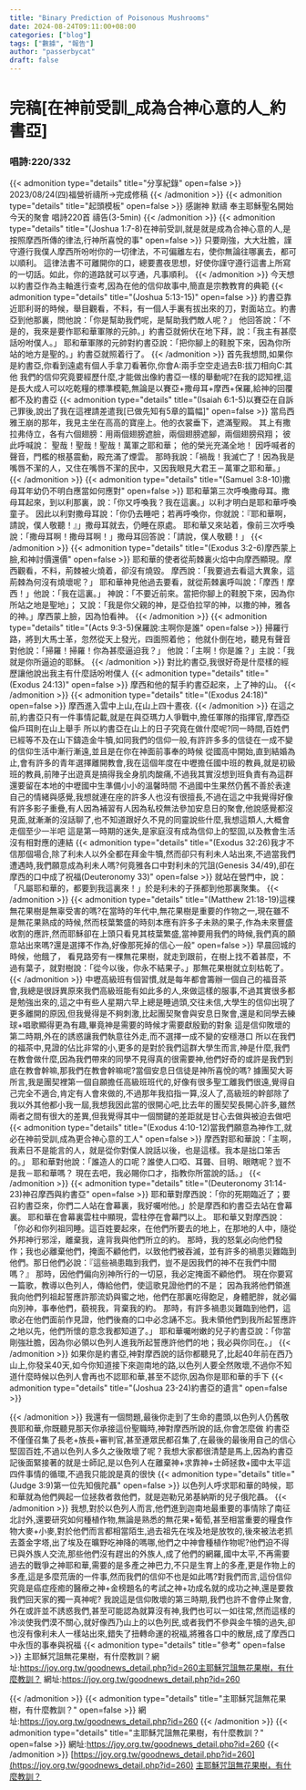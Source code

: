```yaml
---
title: "Binary Prediction of Poisonous Mushrooms"
date: 2024-08-24T09:11:00+08:00
categories: ["blog"]
tags: ["數據", "報告"]
author: "passerbycat"
draft: false
---
```


# 完稿[在神前受訓_成為合神心意的人_約書亞]



### 唱詩:220/332

{{< admonition type="details" title="分享紀錄" open=false >}}
2023/08/24(四)福營祈禱所→完成修稿
{{< /admonition >}}
{{< admonition type="details" title="起頭模板" open=false >}}
感謝神
默禱
奉主耶穌聖名開始今天的聚會
唱詩220首
禱告(3-5min)
{{< /admonition >}}
{{< admonition type="details" title="(Joshua 1:7-8)在神前受訓,就是就是成為合神心意的人,是按照摩西所傳的律法,行神所喜悅的事" open=false >}}
只要剛強，大大壯膽，謹守遵行我僕人摩西所吩咐你的一切律法，不可偏離左右，使你無論往哪裏去，都可以順利。 這律法書不可離開你的口，總要晝夜思想，好使你謹守遵行這書上所寫的一切話。如此，你的道路就可以亨通，凡事順利。
{{< /admonition >}}
今天想以約書亞作為主軸進行查考,因為在他的信仰故事中,簡直是宗教教育的典範
{{< admonition type="details" title="(Joshua 5:13-15)" open=false >}}
約書亞靠近耶利哥的時候，舉目觀看，不料，有一個人手裏有拔出來的刀，對面站立。約書亞到他那裏，問他說：「你是幫助我們呢，是幫助我們敵人呢？」 他回答說：「不是的，我來是要作耶和華軍隊的元帥。」約書亞就俯伏在地下拜，說：「我主有甚麼話吩咐僕人。」 耶和華軍隊的元帥對約書亞說：「把你腳上的鞋脫下來，因為你所站的地方是聖的。」約書亞就照着行了。
{{< /admonition >}}
首先我想問,如果你是約書亞,你看到遠處有個人手拿刀看著你,你會A:兩手空空走過去B:拔刀相向C:其他
我們的信仰究竟要經歷什麼,才能做出像約書亞一樣的舉動呢?在我的認知裡,這是長大成人可以吃乾糧的標準模範,無論是以賽亞+撒母耳+摩西+保羅,給神的回覆都不及約書亞
{{< admonition type="details" title="(Isaiah 6:1-5)以賽亞在自訴己罪後,說出了我在這裡請差遣我[已做先知有5章的篇幅]" open=false >}}
當烏西雅王崩的那年，我見主坐在高高的寶座上。他的衣裳垂下，遮滿聖殿。 其上有撒拉弗侍立，各有六個翅膀：用兩個翅膀遮臉，兩個翅膀遮腳，兩個翅膀飛翔； 彼此呼喊說： 聖哉！聖哉！聖哉！萬軍之耶和華； 他的榮光充滿全地！ 因呼喊者的聲音，門檻的根基震動，殿充滿了煙雲。 那時我說：「禍哉！我滅亡了！因為我是嘴唇不潔的人，又住在嘴唇不潔的民中，又因我眼見大君王－萬軍之耶和華。」
{{< /admonition >}}
{{< admonition type="details" title="(Samuel 3:8-10)撒母耳年幼仍不明白應當如何應對" open=false >}}
耶和華第三次呼喚撒母耳。撒母耳起來，到以利那裏，說：「你又呼喚我？我在這裏。」以利才明白是耶和華呼喚童子。 因此以利對撒母耳說：「你仍去睡吧；若再呼喚你，你就說：『耶和華啊，請說，僕人敬聽！』」撒母耳就去，仍睡在原處。 耶和華又來站着，像前三次呼喚說：「撒母耳啊！撒母耳啊！」撒母耳回答說：「請說，僕人敬聽！」
{{< /admonition >}}
{{< admonition type="details" title="(Exodus 3:2-6)摩西蒙上臉,和神討價還價" open=false >}}
耶和華的使者從荊棘裏火焰中向摩西顯現。摩西觀看，不料，荊棘被火燒着，卻沒有燒毀。 摩西說：「我要過去看這大異象，這荊棘為何沒有燒壞呢？」 耶和華神見他過去要看，就從荊棘裏呼叫說：「摩西！摩西！」他說：「我在這裏。」 神說：「不要近前來。當把你腳上的鞋脫下來，因為你所站之地是聖地」； 又說：「我是你父親的神，是亞伯拉罕的神，以撒的神，雅各的神。」摩西蒙上臉，因為怕看神。
{{< /admonition >}}
{{< admonition type="details" title="(Acts 9:3-5)保羅說:主啊你是誰" open=false >}}
掃羅行路，將到大馬士革，忽然從天上發光，四面照着他； 他就仆倒在地，聽見有聲音對他說：「掃羅！掃羅！你為甚麼逼迫我？」 他說：「主啊！你是誰？」主說：「我就是你所逼迫的耶穌。
{{< /admonition >}}
對比約書亞,我很好奇是什麼樣的經歷讓他說出我主有什麼話吩咐僕人
{{< admonition type="details" title="(Exodus 24:13)" open=false >}}
摩西和他的幫手約書亞起來，上了神的山。
{{< /admonition >}}
{{< admonition type="details" title="(Exodus 24:18)" open=false >}}
摩西進入雲中上山,在山上四十晝夜.
{{< /admonition >}}
在這之前,約書亞只有一件事情記載,就是在與亞瑪力人爭戰中,擔任軍隊的指揮官,摩西亞倫戶珥則在山上舉手
所以約書亞在山上的日子究竟在做什麼呢?同一時間,百姓們已經等不及在山下鑄造金牛犢,如同我們的信仰一般,有許許多多的信徒在一成不變的信仰生活中漸行漸遠,並且是在你在神面前事奉的時候
從國高中開始,直到結婚為止,會有許多的青年選擇離開教會,我在這個年度在中壢擔任國中班的教員,就是初級班的教員,前陣子出遊真是搞得我全身肌肉酸痛,不過我其實沒想到班負責有為這群還要留在本地的中壢國中生準備小小的溫馨時間
不過國中生果然仍舊不善於表達自己的情緒與感覺,我想就連在座的許多人也沒有很擅長,不過在這之中我覺得好像有許多影子重疊,有人因為補習有人因為私校無法參加安息日的聚會,他說感覺都沒見面,就漸漸的沒話聊了,也不知道跟好久不見的同靈說些什麼,我想這類人,大概會走個至少一半吧
這是第一時期的迷失,是家庭沒有成為信仰上的堅固,以及教會生活沒有相對應的連結
{{< admonition type="details" title="(Exodus 32:26)我才不信那個場合,除了利未人以外全都在拜金牛犢,然而卻只有利未人站出來,不過當我們遭遇時,我們願意成為利未人嗎?何竟雅各口中對利未的咒詛(Genesis 34/49),卻在摩西的口中成了祝福(Deuteronomy 33)" open=false >}}
就站在營門中，說：「凡屬耶和華的，都要到我這裏來！」於是利未的子孫都到他那裏聚集。
{{< /admonition >}}
{{< admonition type="details" title="(Matthew 21:18-19)這棵無花果樹是無辜受害的嗎?在當時的年代中,無花果樹是重要的作物之一,現在雖不是無花果熟成的時候,然而枝葉繁盛的時刻本應有許多子未熟的果子,作為未來豐盛收割的應許,然而耶穌卻在上頭只看見其枝葉繁盛,當神要用我們的時候,我們真的願意站出來嗎?還是選擇不作為,好像那死掉的信心一般" open=false >}}
早晨回城的時候，他餓了， 看見路旁有一棵無花果樹，就走到跟前，在樹上找不着甚麼，不過有葉子，就對樹說：「從今以後，你永不結果子。」那無花果樹就立刻枯乾了。
{{< /admonition >}}
中壢高級班有個習慣,就是每年都會籌辦一個自己的福音茶會,我總是很訝異原來我們高級班能有如此多的人,來做這樣的服事,不過其實很多都是勉強出來的,這之中有些人星期六早上總是睡過頭,交往未信,大學生的信仰出現了更多離開的原因,但我覺得是不夠刺激,比起團契聚會與安息日聚會,還是和同學去練球+唱歌顯得更為有趣,畢竟神是需要的時候才需要獻殷勤的對象
這是信仰敗壞的第二時期,外在的誘惑讓我們執意往外走,而不選擇一成不變的安穩港口
所以在我們的福茶中,見證的佔比非常的小,更多的是對於我們這群大學生而言,神是什麼,我們在教會做什麼,因為我們帶來的同學不見得真的很需要神,他們好奇的或許是我們到底在教會幹嘛,那我們在教會幹嘛呢?當個安息日信徒是神所喜悅的嗎?
據團契大哥所言,我是團契裡第一個自願擔任高級班班代的,好像有很多聖工離我們很遠,覺得自己完全不適合,肯定有人會來做的,不過那年我掐指一算,沒人了,高級班的幹部除了我以外其他都小我一屆,我想我因此當的很開心吧,比去年的團契契長開心許多,雖然兩者之間有很大的差異,但我覺得其中一個關鍵的差距就是甘心去做與被迫去做吧
{{< admonition type="details" title="(Exodus 4:10-12)當我們願意為神作工,就必在神前受訓,成為更合神心意的工人" open=false >}}
摩西對耶和華說：「主啊，我素日不是能言的人，就是從你對僕人說話以後，也是這樣。我本是拙口笨舌的。」 耶和華對他說：「誰造人的口呢？誰使人口啞、耳聾、目明、眼瞎呢？豈不是我－耶和華嗎？ 現在去吧，我必賜你口才，指教你所當說的話。」
{{< /admonition >}}
{{< admonition type="details" title="(Deuteronomy 31:14-23)神召摩西與約書亞" open=false >}}
耶和華對摩西說：「你的死期臨近了；要召約書亞來，你們二人站在會幕裏，我好囑咐他。」於是摩西和約書亞去站在會幕裏。 耶和華在會幕裏雲柱中顯現，雲柱停在會幕門以上。 耶和華又對摩西說：「你必和你列祖同睡。這百姓要起來，在他們所要去的地上，在那地的人中，隨從外邦神行邪淫，離棄我，違背我與他們所立的約。 那時，我的怒氣必向他們發作；我也必離棄他們，掩面不顧他們，以致他們被吞滅，並有許多的禍患災難臨到他們。那日他們必說：『這些禍患臨到我們，豈不是因我們的神不在我們中間嗎？』 那時，因他們偏向別神所行的一切惡，我必定掩面不顧他們。 現在你要寫一篇歌，教導以色列人，傳給他們，使這歌見證他們的不是； 因為我將他們領進我向他們列祖起誓應許那流奶與蜜之地，他們在那裏吃得飽足，身體肥胖，就必偏向別神，事奉他們，藐視我，背棄我的約。 那時，有許多禍患災難臨到他們，這歌必在他們面前作見證，他們後裔的口中必念誦不忘。我未領他們到我所起誓應許之地以先，他們所懷的意念我都知道了。」 耶和華囑咐嫩的兒子約書亞說：「你當剛強壯膽，因為你必領以色列人進我所起誓應許他們的地；我必與你同在。」
{{< /admonition >}}
如果你是約書亞,神對摩西說的話你都聽見了,比起40年前在西乃山上,你發呆40天,如今你知道接下來迦南地的路,以色列人要全然敗壞,不過你不知道什麼時候以色列人會再也不認耶和華,甚至不認你,因為你是耶和華的手下
{{< admonition type="details" title="(Joshua 23-24)約書亞的遺言" open=false >}}

{{< /admonition >}}
我還有一個問題,最後你走到了生命的盡頭,以色列人仍舊敬畏耶和華,你既聽見那天你承接這份聖職時,神對摩西所說的話,你會怎麼做
約書亞不僅僅召集了長老+族長+審判官,甚至連眾民都召集了,在最後的最後用自己的信心堅固百姓,不過以色列人多久之後敗壞了呢？我想大家都很清楚是馬上,因為約書亞記後面緊接著的就是士師記,是以色列人在離棄神+求靠神+士師拯救+國中太平這四件事情的循環,不過我只能說是真的很快
{{< admonition type="details" title="(Judge 3:9)第一位先知俄陀聶" open=false >}}
以色列人呼求耶和華的時候，耶和華就為他們興起一位拯救者救他們，就是迦勒兄弟基納斯的兒子俄陀聶。
{{< /admonition >}}
我想,對於以色列人而言,他們進到迦南地最重要的事情除了南征北討外,還要研究如何種植作物,無論是熟悉的無花果+葡萄,甚至相當重要的糧食作物大麥+小麥,對於他們而言都相當陌生,過去祖先在埃及地是放牧的,後來被法老抓去蓋金字塔,出了埃及在曠野吃神降的嗎哪,他們之中神會種植作物呢?他們迫不得已與外族人交流,那些他們沒有趕出的外族人,成了他們的網羅,國中太平,不再需要過去的戰爭之神耶和華,需要的是多產之神巴力,不只是生育上的多產,更是作物上的多產,這是多麼荒唐的一件事,然而我們的信仰不也是如此嗎?對我們而言,這份信仰究竟是癌症痊癒的醫療之神+金榜題名的考試之神+功成名就的成功之神,還是要救我們回天家的獨一真神呢?
我說這是信仰敗壞的第三時期,我們也許不會停止聚會,外在或許並不誘惑我們,甚至可能認為就算沒有神,我們也可以一如往常,然而這樣的冷淡使我們漠不關心,就好像西乃山上的以色列民,或者我們不參與金牛犢的過失,卻也沒有像利未人一樣站出來,錯失了扭轉命運的祝福,將雅各口中的散居,成了摩西口中永恆的事奉與祝福
{{< admonition type="details" title="參考" open=false >}}
主耶穌咒詛無花果樹，有什麼教訓？網址:https://joy.org.tw/goodnews_detail.php?id=260主耶穌咒詛無花果樹，有什麼教訓？
網址:https://joy.org.tw/goodnews_detail.php?id=260


{{< /admonition >}}
{{< admonition type="details" title="主耶穌咒詛無花果樹，有什麼教訓？" open=false >}}
網址:https://joy.org.tw/goodnews_detail.php?id=260
{{< /admonition >}}
{{< admonition type="details" title="主耶穌咒詛無花果樹，有什麼教訓？" open=false >}}
網址:https://joy.org.tw/goodnews_detail.php?id=260
{{< /admonition >}}
[https://joy.org.tw/goodnews_detail.php?id=260](https://joy.org.tw/goodnews_detail.php?id=260)
[主耶穌咒詛無花果樹，有什麼教訓？](https://www.notion.so/12805ff678134aa48c2f2696443983c7?pvs=21)